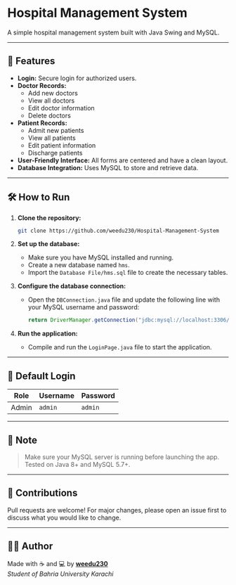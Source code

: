 # Hospital Management System

A simple hospital management system built with Java Swing and MySQL.

---

## 🚀 Features

- **Login:** Secure login for authorized users.
- **Doctor Records:**
  - Add new doctors
  - View all doctors
  - Edit doctor information
  - Delete doctors
- **Patient Records:**
  - Admit new patients
  - View all patients
  - Edit patient information
  - Discharge patients
- **User-Friendly Interface:** All forms are centered and have a clean layout.
- **Database Integration:** Uses MySQL to store and retrieve data.

---

## 🛠️ How to Run

1.  **Clone the repository:**
    ```bash
    git clone https://github.com/weedu230/Hospital-Management-System
    ```

2.  **Set up the database:**
    - Make sure you have MySQL installed and running.
    - Create a new database named `hms`.
    - Import the `Database File/hms.sql` file to create the necessary tables.

3.  **Configure the database connection:**
    - Open the `DBConnection.java` file and update the following line with your MySQL username and password:
      ```java
      return DriverManager.getConnection("jdbc:mysql://localhost:3306/hms", "root", "");
      ```

4.  **Run the application:**
    - Compile and run the `LoginPage.java` file to start the application.

---

## 🔑 Default Login

| Role    | Username | Password |
| ------- | -------- | -------- |
| Admin   | `admin`  | `admin`  |

---

## 📌 Note

> Make sure your MySQL server is running before launching the app.
> Tested on Java 8+ and MySQL 5.7+.

---

## 🤝 Contributions

Pull requests are welcome! For major changes, please open an issue first to discuss what you would like to change.

---

## 🧙‍♂️ Author

Made with ☕ and 💻 by **[weedu230](https.github.com/weedu230)**  
_Student of Bahria University Karachi_
